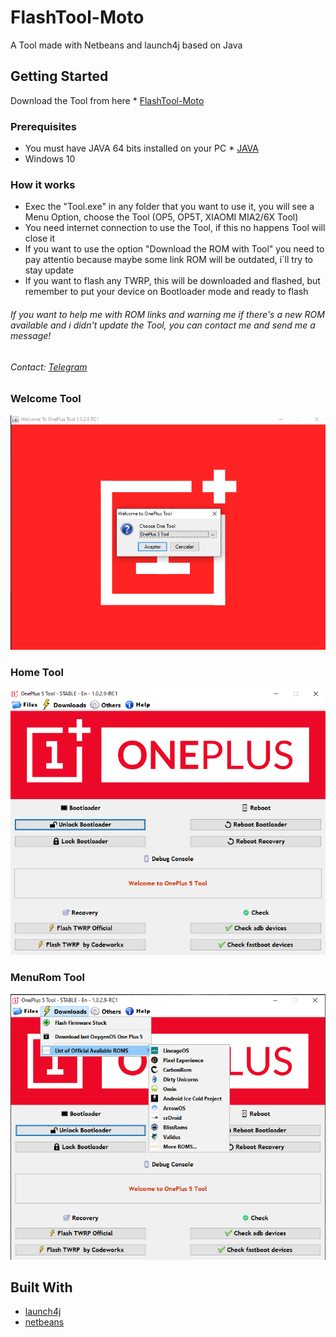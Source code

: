 # FlashTool-Moto

A Tool made with Netbeans and launch4j based on Java

## Getting Started

Download the Tool from here * [FlashTool-Moto](https://github.com/Franco28/FlashTool-OP/releases) 

### Prerequisites

- You must have JAVA 64 bits installed on your PC * [JAVA](https://www.java.com/en/download/manual.jsp) 
- Windows 10

### How it works

- Exec the "Tool.exe" in any folder that you want to use it, you will see a Menu Option, choose the Tool (OP5, OP5T, XIAOMI MIA2/6X Tool)
- You need internet connection to use the Tool, if this no happens Tool will close it
- If you want to use the option "Download the ROM with Tool" you need to pay attentio  because maybe some link ROM will be outdated, i´ll try to stay update
- If you want to flash any TWRP, this will be downloaded and flashed, but remember to put your device on Bootloader mode and ready to flash
###### If you want to help me with ROM links and warning me if there's a new ROM available and i didn't update the Tool, you can contact me and send me a message!

###### Contact: [Telegram](https://t.me/francom28) 

### Welcome Tool

![Tool](https://raw.githubusercontent.com/Franco28/FlashTool-OP/master/Welcome.png "Welcome Tool")

### Home Tool

![Tool](https://raw.githubusercontent.com/Franco28/FlashTool-OP/master/Tool.png "Tool")

### MenuRom Tool

![Tool](https://raw.githubusercontent.com/Franco28/FlashTool-OP/master/Tool2.png "ToolMenuRoms")

## Built With

* [launch4j](http://launch4j.sourceforge.net/)
* [netbeans](https://netbeans.org)
